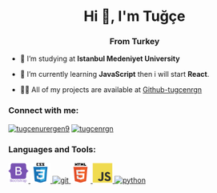 <h1 align="center">Hi 👋, I'm Tuğçe</h1>
<h3 align="center">From Turkey</h3>

- 🔭 I’m studying at **Istanbul Medeniyet University**

- 🌱 I’m currently learning **JavaScript** then i will start **React**.

- 👨‍💻 All of my projects are available at [Github-tugcenrgn](https://github.com/Tugcenrgn?tab=repositories)

<h3 align="left">Connect with me:</h3>
<p align="left">
<a href="https://www.hackerrank.com/tugcenurergen9" target="blank">
  <img align="center" src="https://raw.githubusercontent.com/rahuldkjain/github-profile-readme-generator/master/src/images/icons/Social/hackerrank.svg"                       alt="tugcenurergen9" height="30" width="40" /></a>
<a href="https://www.linkedin.com/in/tugcenrgn/" target="blank">
  <img align="center" src="https://raw.githubusercontent.com/rahuldkjain/github-profile-readme-generator/master/src/images/icons/Social/linked-in-alt.svg" alt="tugcenrgn" height="30" width="40" /></a>

</p>

<h3 align="left">Languages and Tools:</h3>
<p align="left">
  <a href="https://getbootstrap.com" target="_blank" rel="noreferrer"> 
   <img src="https://raw.githubusercontent.com/devicons/devicon/master/icons/bootstrap/bootstrap-plain-wordmark.svg" alt="bootstrap" width="40" height="40"/> </a> 
  <a href="https://www.w3schools.com/css/" target="_blank" rel="noreferrer">
   <img src="https://raw.githubusercontent.com/devicons/devicon/master/icons/css3/css3-original-wordmark.svg" alt="css3" width="40" height="40"/> </a>
  <a href="https://git-scm.com/" target="_blank" rel="noreferrer"> 
    <img src="https://www.vectorlogo.zone/logos/git-scm/git-scm-icon.svg" alt="git" width="40" height="40"/> </a>
  <a href="https://www.w3.org/html/" target="_blank" rel="noreferrer"> 
    <img src="https://raw.githubusercontent.com/devicons/devicon/master/icons/html5/html5-original-wordmark.svg" alt="html5" width="40" height="40"/> </a> 
  <a href="https://developer.mozilla.org/en-US/docs/Web/JavaScript" target="_blank" rel="noreferrer"> 
    <img src="https://raw.githubusercontent.com/devicons/devicon/master/icons/javascript/javascript-original.svg" alt="javascript" width="40" height="40"/> </a> 
  <a href="https://www.w3schools.com/python/" target="_blank" rel="noreferrer"> 
    <img src="https://www.vectorlogo.zone/logos/python/python-icon.svg" alt="python" width="40" height="40"/> </a> 
</p>

